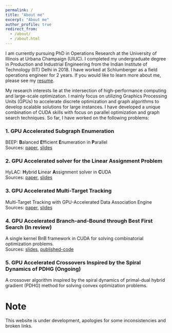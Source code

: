```yaml
---
permalink: /
title: "About me"
excerpt: "About me"
author_profile: true
redirect_from:
  - /about/
  - /about.html
---
```


I am currently pursuing PhD in Operations Research at the University of Illinois at Urbana Champaign (UIUC). I completed my undergraduate degree in Production and Industrial Engineering from the Indian Institute of Technology (IIT) Delhi in 2018. I have worked at Schlumberger as a field operations engineer for 2 years. If you would like to learn more about me, please see my [resume](files/Samiran-Kawtikwar-Resume.pdf).

My research interests lie at the intersection of high-performance computing and large-scale optimization. I mainly focus on utilizing Graphics Processing Units (GPUs) to accelerate discrete optimization and graph algorithms to develop scalable solutions for large instances. I have developed a unique combination of CUDA skills with focus on parallel optimization and graph search techniques.
So far, I have worked on the following problems:

### 1. GPU Accelerated Subgraph Enumeration

BEEP: **B**alanced **E**fficient **E**numeration in **P**arallel \
 Sources: [paper](https://dl.acm.org/doi/10.1145/3605573.3605653), [slides](files/BEEP-ICPP23.pptx)

### 2. GPU Accelerated solver for the Linear Assignment Problem

HyLAC: **H**ybrid **L**inear **A**ssignment solver in **C**UDA \
 Sources: [paper](https://doi.org/10.1016/j.jpdc.2024.104838), [slides](files/HyLAC-INFORMS23.pptx)

### 3. GPU Accelerated Multi-Target Tracking

Multi-Target Tracking with GPU-Accelerated Data Association Engine \
 Sources: [paper](https://doi.org/10.23919/FUSION52260.2023.10224136), [slides](files/MTT-FUSION23.pptx)

### 4. GPU Accelerated Branch-and-Bound through Best First Search (In review)

A single kernel BnB framework in CUDA for solving combinatorial optimization problems. \
 Sources: [slides](files/BNB-INFORMS24.pptx), [published-code](https://doi.org/10.24433/CO.8283725.v1)

### 5. GPU Accelerated Crossovers Inspired by the Spiral Dynamics of PDHG (Ongoing)

A crossover algorithm inspired by the spiral dynamics of primal-dual hybrid gradient (PDHG) method for solving convex optimization problems.

# Note

This website is under development, apologies for some inconsistencies and broken links.
